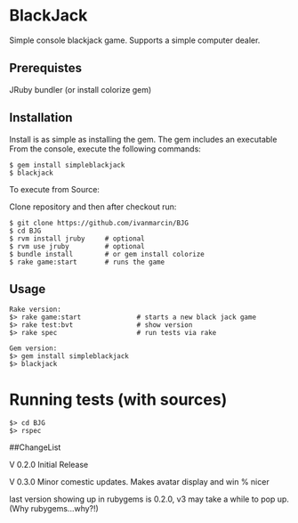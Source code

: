 BlackJack
===

Simple console blackjack game.
Supports a simple computer dealer.

## Prerequistes
JRuby
bundler (or install colorize gem)

## Installation

Install is as simple as installing the gem. The gem includes an executable
From the console, execute the following commands:

    $ gem install simpleblackjack
    $ blackjack

To execute from Source:

Clone repository and then after checkout run:

    $ git clone https://github.com/ivanmarcin/BJG
    $ cd BJG
    $ rvm install jruby     # optional
    $ rvm use jruby         # optional
    $ bundle install        # or gem install colorize
    $ rake game:start       # runs the game

## Usage

    Rake version:
    $> rake game:start              # starts a new black jack game
    $> rake test:bvt                # show version
    $> rake spec                    # run tests via rake

    Gem version:
    $> gem install simpleblackjack
    $> blackjack

# Running tests (with sources)
    $> cd BJG
    $> rspec
    

##ChangeList

V 0.2.0
Initial Release

V 0.3.0
Minor comestic updates. 
Makes avatar display and win % nicer


last version showing up in rubygems is 0.2.0, v3 may take a while to pop up. (Why rubygems...why?!)

